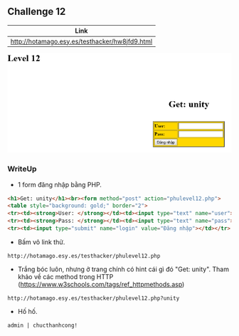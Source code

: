 ## Challenge 12

| Link |
| ---- |
| http://hotamago.esy.es/testhacker/hw8jfd9.html |

<p align="center">
  <img src="./Challenge-12-001.png">
</p>

### WriteUp

- 1 form đăng nhập bằng PHP.
```html
<h1>Get: unity</h1><br><form method="post" action="phulevel12.php">
<table style="background: gold;" border="2">
<tr><td><strong>User: </strong></td><td><input type="text" name="user"></td></tr>
<tr><td><strong>Pass: </strong></td><td><input type="text" name="pass"></td></tr>
<tr><td><input type="submit" name="login" value="Đăng nhập"></td></tr>
```

- Bấm vô link thử.
```
http://hotamago.esy.es/testhacker/phulevel12.php
```

- Trắng bóc luôn, nhưng ở trang chính có hint cái gì đó "Get: unity". Tham khảo về các method trong HTTP (https://www.w3schools.com/tags/ref_httpmethods.asp)
```
http://hotamago.esy.es/testhacker/phulevel12.php?unity
```

- Hố hố.
```
admin | chucthanhcong!
```
